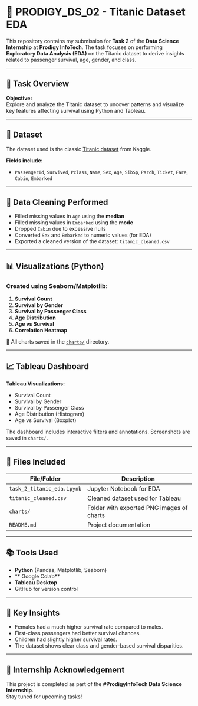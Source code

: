
# 🚢 PRODIGY_DS_02 - Titanic Dataset EDA

This repository contains my submission for **Task 2** of the **Data Science Internship** at **Prodigy InfoTech**. The task focuses on performing **Exploratory Data Analysis (EDA)** on the Titanic dataset to derive insights related to passenger survival, age, gender, and class.

---

## 📌 Task Overview

**Objective:**  
Explore and analyze the Titanic dataset to uncover patterns and visualize key features affecting survival using Python and Tableau.

---

## 🧩 Dataset

The dataset used is the classic [Titanic dataset](https://www.kaggle.com/c/titanic/data) from Kaggle.

**Fields include:**

- `PassengerId`, `Survived`, `Pclass`, `Name`, `Sex`, `Age`, `SibSp`, `Parch`, `Ticket`, `Fare`, `Cabin`, `Embarked`

---

## 🧼 Data Cleaning Performed

- Filled missing values in `Age` using the **median**
- Filled missing values in `Embarked` using the **mode**
- Dropped `Cabin` due to excessive nulls
- Converted `Sex` and `Embarked` to numeric values (for EDA)
- Exported a cleaned version of the dataset: `titanic_cleaned.csv`

---

## 📊 Visualizations (Python)

### Created using Seaborn/Matplotlib:
1. **Survival Count**
2. **Survival by Gender**
3. **Survival by Passenger Class**
4. **Age Distribution**
5. **Age vs Survival**
6. **Correlation Heatmap**

📁 All charts saved in the [`charts/`](charts/) directory.

---

## 📈 Tableau Dashboard

**Tableau Visualizations:**
- Survival Count
- Survival by Gender
- Survival by Passenger Class
- Age Distribution (Histogram)
- Age vs Survival (Boxplot)

The dashboard includes interactive filters and annotations. Screenshots are saved in `charts/`.

---

## 📂 Files Included

| File/Folder              | Description                                  |
|--------------------------|----------------------------------------------|
| `task_2_titanic_eda.ipynb` | Jupyter Notebook for EDA                    |
| `titanic_cleaned.csv`    | Cleaned dataset used for Tableau             |
| `charts/`                | Folder with exported PNG images of charts    |
| `README.md`              | Project documentation                        |

---

## 📚 Tools Used

- **Python** (Pandas, Matplotlib, Seaborn)
- ** Google Colab**
- **Tableau Desktop**
- GitHub for version control

---

## 📌 Key Insights

- Females had a much higher survival rate compared to males.
- First-class passengers had better survival chances.
- Children had slightly higher survival rates.
- The dataset shows clear class and gender-based survival disparities.

---

## 📣 Internship Acknowledgement

This project is completed as part of the **#ProdigyInfoTech Data Science Internship**.  
Stay tuned for upcoming tasks!



